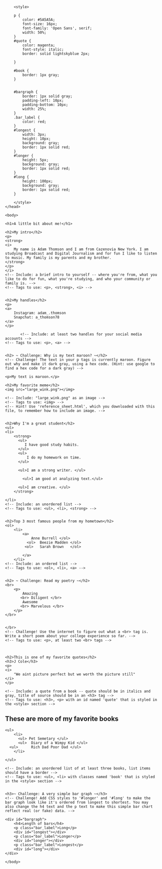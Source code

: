 <!-- Complete this worksheet in html and css. Instructions are as comments; you may use reference_sheet.html and the internet to jog your memory on html tags and css. -->

<!DOCTYPE html>
<html>
    <head>
        <meta charset="utf-8">
        <title>Basic HTML</title>
        <link href='https://fonts.googleapis.com/css?family=Open+Sans:300italic,400italic,600italic,400,300,600,700&subset=latin,latin-ext' rel='stylesheet' type='text/css'>
        
        <style>
        
        p {
            color: #5A5A5A;
            font-size: 16px;
            font-family: 'Open Sans', serif;
            width: 50%;
        }
        #quote {
            color: magenta;
            font-style: italic;
            border: solid lightskyblue 2px;
    
        }

        #book {
            border: 1px gray;
        }


        #bargraph {
            border: 1px solid gray;
            padding-left: 10px;
            padding-bottom: 10px;
            width: 25%;
        }
        .bar_label {
            color: red;
        }
        #longest {
            width: 3px;
            height: 10px;
            background: gray;
            border: 1px solid red;
        }
        #longer {
            height: 5px;
            background: gray;
            border: 1px solid red;
        }
        #long {
            height: 100px;
            background: gray;
            border: 1px solid red;
        }

        </style>
    </head>
    
    <body>

    <h1>A little bit about me!</h1>
    
    <h2>My intro</h2>
    <p> 
    <strong>  
    <i>   
        My name is Adam Thomson and I am from Cazenovia New York. I am studying Broadcast and Digital Journalism and for fun I like to listen to music. My family is my parents and my brother.
    </strong> 
    </p>
    </i>
    <!-- Include: a brief intro to yourself -- where you're from, what you like to do for fun, what you're studying, and who your community or family is. -->
    <!-- Tags to use: <p>, <strong>, <i> -->
    

    <h2>My handles</h2>
    <p>
    <a>
        Instagram: adam_.thomson
        Snapchat: a_thomson78
    </a>
    </p>

           <!-- Include: at least two handles for your social media accounts -->
    <!-- Tags to use: <p>, <a> -->

    
    <h2> ~ Challenge: Why is my text maroon? ~</h2>
    <!-- Challenge! The text in your p tags is currently maroon. Figure out why and make it dark gray, using a hex code. (Hint: use google to find a hex code for a dark gray) -->

    <p>My text is maroon.</p>
   
    <h2>My favorite meme</h2>
    <img src="large_wink.png"></img>

    <!-- Include: "large_wink.png" as an image -->
    <!-- Tags to use: <img> -->
    <!-- Hint! Use 'reference_sheet.html', which you downloaded with this file, to remember how to include an image. -->

    
    <h2>Why I'm a great student</h2>
    <ul>
    <li>
        <strong>
          <ul>
             I have good study habits.  
          </ul> 
          <ul>
              I do my homework on time. 
          </ul>  
        
          <ul>I am a strong writer. </ul> 
           
            <ul>I am good at analyzing text.</ul>

          <ul>I am creative. </ul>   
        </strong>

    </li>
    <!-- Include: an unordered list -->
    <!-- Tags to use: <ul>, <li>, <strong> -->

    
    <h2>Top 3 most famous people from my hometown</h2>
    <ol>
        <li>
            <a>
                Anne Burrell </ol> 
              <ol>  Beezie Madden </ol>
             <ol>   Sarah Brown   </ol>

            </a>
        </li>
    <!-- Include: an ordered list -->
    <!-- Tags to use: <ol>, <li>, <a> -->


    <h2> ~ Challenge: Read my poetry ~</h2>
    <br>
        <p>
            Amazing
           <br> Diligent </br>
            Awesome
           <br> Marvelous </br>
        </p>
    </br>


    </br>
    <!-- Challenge! Use the internet to figure out what a <br> tag is. Write a short poem about your college experience so far. -->
    <!-- Tags to use: <p>, at least two <br> tags -->
        

    
    <h2>This is one of my favorite quotes</h2>
    <h3>J Cole</h3>
    <p>
    <i>
        "We aint picture perfect but we worth the picture still"
    </i>
    </p>

    <!-- Include: a quote from a book -- quote should be in italics and gray, title of source should be in an <h3> tag -->
    <!-- Tags to use: <h3>, <p> with an id named 'quote' that is styled in the <style> section -->


 <h2> These are more of my favorite books</h2>
   
  
    <ul>
        <li>
          <ul> Pet Semetary </ul>
          <ul>  Diary of a Wimpy Kid </ul>
      <ul>      Rich Dad Poor Dad </ul>
        </li>

    </ul>
    
    <!-- Include: an unordered list of at least three books, list items should have a border -->
    <!-- Tags to use: <ul>, <li> with classes named 'book' that is styled in the <style> section -->


    <h3>~ Challenge: A very simple bar graph ~</h3>
    <!-- Challenge! Add CSS styles to '#longer' and '#long' to make the bar graph look like it's ordered from longest to shortest. You may also change the h4 text and the p text to make this simple bar chart reflect real (or fake) data. -->

    <div id="bargraph">
        <h4>Length of bars</h4>
        <p class="bar_label">Long</p>
        <div id="longest"></div>
        <p class="bar_label">Longer</p>
        <div id="longer"></div>
        <p class="bar_label">Longest</p>
        <div id="long"></div>
    </div>
     
    </body>
</html>
